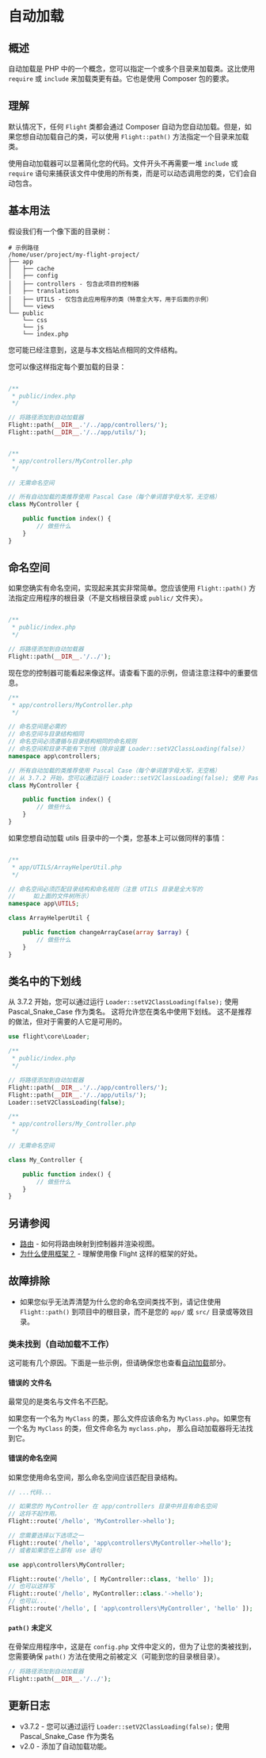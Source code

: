 # 自动加载

## 概述

自动加载是 PHP 中的一个概念，您可以指定一个或多个目录来加载类。这比使用 `require` 或 `include` 来加载类更有益。它也是使用 Composer 包的要求。

## 理解

默认情况下，任何 `Flight` 类都会通过 Composer 自动为您自动加载。但是，如果您想自动加载自己的类，可以使用 `Flight::path()` 方法指定一个目录来加载类。

使用自动加载器可以显著简化您的代码。文件开头不再需要一堆 `include` 或 `require` 语句来捕获该文件中使用的所有类，而是可以动态调用您的类，它们会自动包含。

## 基本用法

假设我们有一个像下面的目录树：

```text
# 示例路径
/home/user/project/my-flight-project/
├── app
│   ├── cache
│   ├── config
│   ├── controllers - 包含此项目的控制器
│   ├── translations
│   ├── UTILS - 仅包含此应用程序的类（特意全大写，用于后面的示例）
│   └── views
└── public
    └── css
	└── js
	└── index.php
```

您可能已经注意到，这是与本文档站点相同的文件结构。

您可以像这样指定每个要加载的目录：

```php

/**
 * public/index.php
 */

// 将路径添加到自动加载器
Flight::path(__DIR__.'/../app/controllers/');
Flight::path(__DIR__.'/../app/utils/');


/**
 * app/controllers/MyController.php
 */

// 无需命名空间

// 所有自动加载的类推荐使用 Pascal Case（每个单词首字母大写，无空格）
class MyController {

	public function index() {
		// 做些什么
	}
}
```

## 命名空间

如果您确实有命名空间，实现起来其实非常简单。您应该使用 `Flight::path()` 方法指定应用程序的根目录（不是文档根目录或 `public/` 文件夹）。

```php

/**
 * public/index.php
 */

// 将路径添加到自动加载器
Flight::path(__DIR__.'/../');
```

现在您的控制器可能看起来像这样。请查看下面的示例，但请注意注释中的重要信息。

```php
/**
 * app/controllers/MyController.php
 */

// 命名空间是必需的
// 命名空间与目录结构相同
// 命名空间必须遵循与目录结构相同的命名规则
// 命名空间和目录不能有下划线（除非设置 Loader::setV2ClassLoading(false)）
namespace app\controllers;

// 所有自动加载的类推荐使用 Pascal Case（每个单词首字母大写，无空格）
// 从 3.7.2 开始，您可以通过运行 Loader::setV2ClassLoading(false); 使用 Pascal_Snake_Case 作为类名；
class MyController {

	public function index() {
		// 做些什么
	}
}
```

如果您想自动加载 utils 目录中的一个类，您基本上可以做同样的事情：

```php

/**
 * app/UTILS/ArrayHelperUtil.php
 */

// 命名空间必须匹配目录结构和命名规则（注意 UTILS 目录是全大写的
//     如上面的文件树所示）
namespace app\UTILS;

class ArrayHelperUtil {

	public function changeArrayCase(array $array) {
		// 做些什么
	}
}
```

## 类名中的下划线

从 3.7.2 开始，您可以通过运行 `Loader::setV2ClassLoading(false);` 使用 Pascal_Snake_Case 作为类名。
这将允许您在类名中使用下划线。
这不是推荐的做法，但对于需要的人它是可用的。

```php
use flight\core\Loader;

/**
 * public/index.php
 */

// 将路径添加到自动加载器
Flight::path(__DIR__.'/../app/controllers/');
Flight::path(__DIR__.'/../app/utils/');
Loader::setV2ClassLoading(false);

/**
 * app/controllers/My_Controller.php
 */

// 无需命名空间

class My_Controller {

	public function index() {
		// 做些什么
	}
}
```

## 另请参阅
- [路由](/learn/routing) - 如何将路由映射到控制器并渲染视图。
- [为什么使用框架？](/learn/why-frameworks) - 理解使用像 Flight 这样的框架的好处。

## 故障排除
- 如果您似乎无法弄清楚为什么您的命名空间类找不到，请记住使用 `Flight::path()` 到项目中的根目录，而不是您的 `app/` 或 `src/` 目录或等效目录。

### 类未找到（自动加载不工作）

这可能有几个原因。下面是一些示例，但请确保您也查看[自动加载](/learn/autoloading)部分。

#### 错误的 文件名
最常见的是类名与文件名不匹配。

如果您有一个名为 `MyClass` 的类，那么文件应该命名为 `MyClass.php`。如果您有一个名为 `MyClass` 的类，但文件命名为 `myclass.php`，
那么自动加载器将无法找到它。

#### 错误的命名空间
如果您使用命名空间，那么命名空间应该匹配目录结构。

```php
// ...代码...

// 如果您的 MyController 在 app/controllers 目录中并且有命名空间
// 这将不起作用。
Flight::route('/hello', 'MyController->hello');

// 您需要选择以下选项之一
Flight::route('/hello', 'app\controllers\MyController->hello');
// 或者如果您在上部有 use 语句

use app\controllers\MyController;

Flight::route('/hello', [ MyController::class, 'hello' ]);
// 也可以这样写
Flight::route('/hello', MyController::class.'->hello');
// 也可以...
Flight::route('/hello', [ 'app\controllers\MyController', 'hello' ]);
```

#### `path()` 未定义

在骨架应用程序中，这是在 `config.php` 文件中定义的，但为了让您的类被找到，您需要确保 `path()`
方法在使用之前被定义（可能到您的目录根目录）。

```php
// 将路径添加到自动加载器
Flight::path(__DIR__.'/../');
```

## 更新日志
- v3.7.2 - 您可以通过运行 `Loader::setV2ClassLoading(false);` 使用 Pascal_Snake_Case 作为类名
- v2.0 - 添加了自动加载功能。